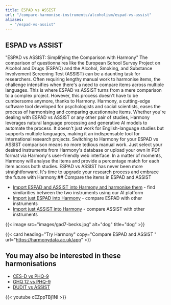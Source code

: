 ```yaml
---
title: ESPAD vs ASSIST
url: "/compare-harmonise-instruments/alcoholism/espad-vs-assist"
aliases:
  - "/espad-vs-assist"
---
```


## ESPAD vs ASSIST

"ESPAD vs ASSIST: Simplifying the Comparison with Harmony" The comparison of questionnaires like the European School Survey Project on Alcohol and Drugs (ESPAD) and the Alcohol, Smoking, and Substance Involvement Screening Test (ASSIST) can be a daunting task for researchers. Often requiring lengthy manual work to harmonise items, the challenge intensifies when there's a need to compare items across multiple languages. This is where ESPAD vs ASSIST turns from a mere comparison to a complex project. However, this process doesn't have to be cumbersome anymore, thanks to Harmony. Harmony, a cutting-edge software tool developed for psychologists and social scientists, eases the process of harmonising and comparing questionnaire items. Whether you're dealing with ESPAD vs ASSIST or any other pair of studies, Harmony leverages natural language processing and generative AI models to automate the process. It doesn't just work for English-language studies but supports multiple languages, making it an indispensable tool for international research projects. Switching to Harmony for your ESPAD vs ASSIST comparison means no more tedious manual work. Just select your desired instruments from Harmony's database or upload your own in PDF format via Harmony's user-friendly web interface. In a matter of moments, Harmony will analyse the items and provide a percentage match for each item across both studies. ESPAD vs ASSIST has never been more straightforward. It's time to upgrade your research process and embrace the future with Harmony.## Compare the items in ESPAD and ASSIST

* <a href="https://harmonydata.ac.uk/app/#/import/W3siaW5zdHJ1bWVudF9uYW1lIjogIkV1cm9wZWFuIFNjaG9vbCBTdXJ2ZXkgUHJvamVjdCBvbiBBbGNvaG9sIGFuZCBEcnVncyAtIFRvYmFjY28gKEVTUEFEKSIsICJxdWVzdGlvbnMiOiBbeyJxdWVzdGlvbl90ZXh0IjogIk9uIGhvdyBtYW55IG9jY2FzaW9ucyBkdXJpbmcgeW91ciBsaWZldGltZSBoYXZlIHlvdSBzbW9rZWQgY2lnYXJldHRlcz8ifSwgeyJxdWVzdGlvbl90ZXh0IjogIldoZW4gZGlkIHlvdSBzbW9rZSB5b3VyIGZpcnN0IGNpZ2FyZXR0ZT8ifSwgeyJxdWVzdGlvbl90ZXh0IjogIldoZW4gZGlkIHlvdSBmaXJzdCBzbW9rZSBjaWdhcmV0dGVzIG9uIGEgZGFpbHkgYmFzaXM_In0sIHsicXVlc3Rpb25fdGV4dCI6ICJIb3cgZnJlcXVlbnRseSBoYXZlIHlvdSBzbW9rZWQgY2lnYXJldHRlcyBkdXJpbmcgdGhlIGxhc3QgMzkgZGF5cz8ifSwgeyJxdWVzdGlvbl90ZXh0IjogIkhvdyBzb29uIGFmdGVyIHlvdSB3YWtlIHVwIGRvIHlvdSBzbW9rZSB5b3VyIGZpcnN0IGNpZ2FyZXR0ZT8ifSwgeyJxdWVzdGlvbl90ZXh0IjogIkRvIHlvdSBmaW5kIGl0IGRpZmZpY3VsdCB0byByZWZyYWluIGZyb20gc21va2luZyBpbiBwbGFjZXMgd2hlcmUgaXQgaXMgZm9yYmlkZGVuLCBlLmcuIGF0IHRoZSBtb3NxdWUgKGNodXJjaCksIGF0IHRoZSBidXM_In0sIHsicXVlc3Rpb25fdGV4dCI6ICJXaGljaCBjaWdhcmV0dGUgd291bGQgeW91IGhhdGUgbW9zdCB0byBnaXZlIHVwPyJ9LCB7InF1ZXN0aW9uX3RleHQiOiAiSG93IG1hbnkgY2lnYXJldHRlcyBwZXIgZGF5IGRvIHlvdSBzbW9rZT8ifSwgeyJxdWVzdGlvbl90ZXh0IjogIkRvIHlvdSBzbW9rZSBtb3JlIGZyZXF1ZW50bHkgZHVyaW5nIHRoZSBmaXJzdCBob3VycyBhZnRlciB3YWtpbmcgdGhhbiB0aGUgcmVzdCBvZiB0aGUgZGF5PyJ9LCB7InF1ZXN0aW9uX3RleHQiOiAiRG8geW91IHNtb2tlIHdoZW4geW91IGFyZSBzbyBpbGwgdGhhdCB5b3UgYXJlIGluIGJlZCBtb3N0IG9mIHRoZSBkYXk_In1dfSwgeyJpbnN0cnVtZW50X25hbWUiOiAiQWxjb2hvbCwgU21va2luZywgYW5kIFN1YnN0YW5jZSBJbnZvbHZlbWVudCBTY3JlZW5pbmcgVGVzdCAtIFN1YnN0YW5jZSBVc2UgKEFTU0lTVCkiLCAicXVlc3Rpb25zIjogW3sicXVlc3Rpb25fdGV4dCI6ICJIYXZlIHlvdSBldmVyIHVzZWQgYW55IGRydWcgYnkgaW5qZWN0aW9uPyJ9XX1d" target="harmonyapp">Import ESPAD and ASSIST into Harmony and harmonise them</a> - find similarities between the two instruments using our AI platform
* <a href="https://harmonydata.ac.uk/app/#/import/W3siaW5zdHJ1bWVudF9uYW1lIjogIkV1cm9wZWFuIFNjaG9vbCBTdXJ2ZXkgUHJvamVjdCBvbiBBbGNvaG9sIGFuZCBEcnVncyAtIFRvYmFjY28gKEVTUEFEKSIsICJxdWVzdGlvbnMiOiBbeyJxdWVzdGlvbl90ZXh0IjogIk9uIGhvdyBtYW55IG9jY2FzaW9ucyBkdXJpbmcgeW91ciBsaWZldGltZSBoYXZlIHlvdSBzbW9rZWQgY2lnYXJldHRlcz8ifSwgeyJxdWVzdGlvbl90ZXh0IjogIldoZW4gZGlkIHlvdSBzbW9rZSB5b3VyIGZpcnN0IGNpZ2FyZXR0ZT8ifSwgeyJxdWVzdGlvbl90ZXh0IjogIldoZW4gZGlkIHlvdSBmaXJzdCBzbW9rZSBjaWdhcmV0dGVzIG9uIGEgZGFpbHkgYmFzaXM_In0sIHsicXVlc3Rpb25fdGV4dCI6ICJIb3cgZnJlcXVlbnRseSBoYXZlIHlvdSBzbW9rZWQgY2lnYXJldHRlcyBkdXJpbmcgdGhlIGxhc3QgMzkgZGF5cz8ifSwgeyJxdWVzdGlvbl90ZXh0IjogIkhvdyBzb29uIGFmdGVyIHlvdSB3YWtlIHVwIGRvIHlvdSBzbW9rZSB5b3VyIGZpcnN0IGNpZ2FyZXR0ZT8ifSwgeyJxdWVzdGlvbl90ZXh0IjogIkRvIHlvdSBmaW5kIGl0IGRpZmZpY3VsdCB0byByZWZyYWluIGZyb20gc21va2luZyBpbiBwbGFjZXMgd2hlcmUgaXQgaXMgZm9yYmlkZGVuLCBlLmcuIGF0IHRoZSBtb3NxdWUgKGNodXJjaCksIGF0IHRoZSBidXM_In0sIHsicXVlc3Rpb25fdGV4dCI6ICJXaGljaCBjaWdhcmV0dGUgd291bGQgeW91IGhhdGUgbW9zdCB0byBnaXZlIHVwPyJ9LCB7InF1ZXN0aW9uX3RleHQiOiAiSG93IG1hbnkgY2lnYXJldHRlcyBwZXIgZGF5IGRvIHlvdSBzbW9rZT8ifSwgeyJxdWVzdGlvbl90ZXh0IjogIkRvIHlvdSBzbW9rZSBtb3JlIGZyZXF1ZW50bHkgZHVyaW5nIHRoZSBmaXJzdCBob3VycyBhZnRlciB3YWtpbmcgdGhhbiB0aGUgcmVzdCBvZiB0aGUgZGF5PyJ9LCB7InF1ZXN0aW9uX3RleHQiOiAiRG8geW91IHNtb2tlIHdoZW4geW91IGFyZSBzbyBpbGwgdGhhdCB5b3UgYXJlIGluIGJlZCBtb3N0IG9mIHRoZSBkYXk_In1dfSwgeyJpbnN0cnVtZW50X25hbWUiOiAiQWxjb2hvbCwgU21va2luZywgYW5kIFN1YnN0YW5jZSBJbnZvbHZlbWVudCBTY3JlZW5pbmcgVGVzdCAtIFN1YnN0YW5jZSBVc2UgKEFTU0lTVCkiLCAicXVlc3Rpb25zIjogW3sicXVlc3Rpb25fdGV4dCI6ICJIYXZlIHlvdSBldmVyIHVzZWQgYW55IGRydWcgYnkgaW5qZWN0aW9uPyJ9XX1d" target="harmonyapp">Import just ESPAD into Harmony</a> - compare ESPAD with other instruments
* <a href="https://harmonydata.ac.uk/app/#/import/W3siaW5zdHJ1bWVudF9uYW1lIjogIkV1cm9wZWFuIFNjaG9vbCBTdXJ2ZXkgUHJvamVjdCBvbiBBbGNvaG9sIGFuZCBEcnVncyAtIFRvYmFjY28gKEVTUEFEKSIsICJxdWVzdGlvbnMiOiBbeyJxdWVzdGlvbl90ZXh0IjogIk9uIGhvdyBtYW55IG9jY2FzaW9ucyBkdXJpbmcgeW91ciBsaWZldGltZSBoYXZlIHlvdSBzbW9rZWQgY2lnYXJldHRlcz8ifSwgeyJxdWVzdGlvbl90ZXh0IjogIldoZW4gZGlkIHlvdSBzbW9rZSB5b3VyIGZpcnN0IGNpZ2FyZXR0ZT8ifSwgeyJxdWVzdGlvbl90ZXh0IjogIldoZW4gZGlkIHlvdSBmaXJzdCBzbW9rZSBjaWdhcmV0dGVzIG9uIGEgZGFpbHkgYmFzaXM_In0sIHsicXVlc3Rpb25fdGV4dCI6ICJIb3cgZnJlcXVlbnRseSBoYXZlIHlvdSBzbW9rZWQgY2lnYXJldHRlcyBkdXJpbmcgdGhlIGxhc3QgMzkgZGF5cz8ifSwgeyJxdWVzdGlvbl90ZXh0IjogIkhvdyBzb29uIGFmdGVyIHlvdSB3YWtlIHVwIGRvIHlvdSBzbW9rZSB5b3VyIGZpcnN0IGNpZ2FyZXR0ZT8ifSwgeyJxdWVzdGlvbl90ZXh0IjogIkRvIHlvdSBmaW5kIGl0IGRpZmZpY3VsdCB0byByZWZyYWluIGZyb20gc21va2luZyBpbiBwbGFjZXMgd2hlcmUgaXQgaXMgZm9yYmlkZGVuLCBlLmcuIGF0IHRoZSBtb3NxdWUgKGNodXJjaCksIGF0IHRoZSBidXM_In0sIHsicXVlc3Rpb25fdGV4dCI6ICJXaGljaCBjaWdhcmV0dGUgd291bGQgeW91IGhhdGUgbW9zdCB0byBnaXZlIHVwPyJ9LCB7InF1ZXN0aW9uX3RleHQiOiAiSG93IG1hbnkgY2lnYXJldHRlcyBwZXIgZGF5IGRvIHlvdSBzbW9rZT8ifSwgeyJxdWVzdGlvbl90ZXh0IjogIkRvIHlvdSBzbW9rZSBtb3JlIGZyZXF1ZW50bHkgZHVyaW5nIHRoZSBmaXJzdCBob3VycyBhZnRlciB3YWtpbmcgdGhhbiB0aGUgcmVzdCBvZiB0aGUgZGF5PyJ9LCB7InF1ZXN0aW9uX3RleHQiOiAiRG8geW91IHNtb2tlIHdoZW4geW91IGFyZSBzbyBpbGwgdGhhdCB5b3UgYXJlIGluIGJlZCBtb3N0IG9mIHRoZSBkYXk_In1dfSwgeyJpbnN0cnVtZW50X25hbWUiOiAiQWxjb2hvbCwgU21va2luZywgYW5kIFN1YnN0YW5jZSBJbnZvbHZlbWVudCBTY3JlZW5pbmcgVGVzdCAtIFN1YnN0YW5jZSBVc2UgKEFTU0lTVCkiLCAicXVlc3Rpb25zIjogW3sicXVlc3Rpb25fdGV4dCI6ICJIYXZlIHlvdSBldmVyIHVzZWQgYW55IGRydWcgYnkgaW5qZWN0aW9uPyJ9XX1d" target="harmonyapp">Import just ASSIST into Harmony</a> - compare ASSIST with other instruments



{{< image src="images/gad7-becks.jpg" alt="dog" title="dog" >}}

{{< card heading="Try Harmony" copy="Compare ESPAD and ASSIST " url="https://harmonydata.ac.uk/app" >}}

## You may also be interested in these harmonisations

* [CES-D vs PHQ-9](/compare-harmonise-instruments/ces-d-vs-phq-9)
* [GHQ 12 vs PHQ-9](/compare-harmonise-instruments/ghq-12-vs-phq-9)
* [DUDIT vs ASSIST](/compare-harmonise-instruments/alcoholism/dudit-vs-assist)


{{< youtube cEZppTBj1NI >}}




